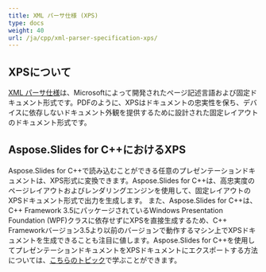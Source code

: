 ```yaml
---
title: XML パーサ仕様 (XPS)
type: docs
weight: 40
url: /ja/cpp/xml-parser-specification-xps/
---
```


## **XPSについて**
[XML パーサ仕様](https://en.wikipedia.org/wiki/Open_XML_Paper_Specification)は、Microsoftによって開発されたページ記述言語および固定ドキュメント形式です。PDFのように、XPSはドキュメントの忠実性を保ち、デバイスに依存しないドキュメント外観を提供するために設計された固定レイアウトのドキュメント形式です。
## **Aspose.Slides for C++におけるXPS**
Aspose.Slides for C++で読み込むことができる任意のプレゼンテーションドキュメントは、XPS形式に変換できます。Aspose.Slides for C++は、高忠実度のページレイアウトおよびレンダリングエンジンを使用して、固定レイアウトのXPSドキュメント形式で出力を生成します。
また、Aspose.Slides for C++は、C++ Framework 3.5にパッケージされているWindows Presentation Foundation (WPF)クラスに依存せずにXPSを直接生成するため、C++ Frameworkバージョン3.5より以前のバージョンで動作するマシン上でXPSドキュメントを生成できることも注目に値します。Aspose.Slides for C++を使用してプレゼンテーションドキュメントをXPSドキュメントにエクスポートする方法については、[こちらのトピック](/slides/ja/net/)で学ぶことができます。